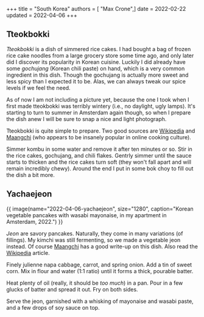 +++
title = "South Korea"
authors = [ "Max Crone",]
date = 2022-02-22
updated = 2022-04-06
+++


## Tteokbokki

*Tteokbokki* is a dish of simmered rice cakes. I had bought a bag of frozen rice cake noodles from a large grocery store some time ago, and only later did I discover its popularity in Korean cuisine. Luckily I did already have some *gochujang* (Korean chili paste) on hand, which is a very common ingredient in this dish. Though the gochujang is actually more sweet and less spicy than I expected it to be. Alas, we can always tweak our spice levels if we feel the need.

As of now I am not including a picture yet, because the one I took when I first made tteokbokki  was terribly wintery (i.e., no daylight, ugly lamps). It's starting to turn to summer in Amsterdam again though, so when I prepare the dish anew I will be sure to snap a nice and light photograph.

Tteokbokki is quite simple to prepare. Two good sources are [Wikipedia](https://en.wikipedia.org/wiki/Tteokbokki) and [Maangchi](https://www.maangchi.com/recipe/tteokbokki) (who appears to be insanely popular in online cooking culture).

Simmer kombu in some water and remove it after ten minutes or so. Stir in the rice cakes, gochujang, and chili flakes. Gentrly simmer until the sauce starts to thicken and the rice cakes turn soft (they won't fall apart and will remain incredibly chewy). Around the end I put in some bok choy to fill out the dish a bit more.

## Yachaejeon

{{ image(name="2022-04-06-yachaejeon", size="1280", caption="Korean vegetable pancakes with wasabi mayonaise, in my apartment in Amsterdam, 2022.") }}

*Jeon* are savory pancakes. Naturally, they come in many variations (of fillings). My kimchi was still fermenting, so we made a vegetable jeon instead. Of course [Maangchi](https://www.maangchi.com/recipe/yachaejeon) has a good write-up on this dish. Also read the [Wikipedia](https://en.wikipedia.org/wiki/Jeon_(food)) article.

Finely julienne napa cabbage, carrot, and spring onion. Add a tin of sweet corn. Mix in flour and water (1:1 ratio) until it forms a thick, pourable batter.

Heat plenty of oil (really, it should be *too much*) in a pan. Pour in a few glucks of batter and spread it out. Fry on both sides.

Serve the jeon, garnished with a whisking of mayonaise and wasabi paste, and a few drops of soy sauce on top.
